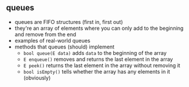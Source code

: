 ## queues
- queues are FIFO structures (first in, first out)
- they're an array of elements where you can only add to the beginning and remove from the end
- examples of real-world queues
- methods that queues (should) implement
    - `bool queue(E data)` adds `data` to the beginning of the array
    - `E enqueue()` removes and returns the last element in the array
    - `E peek()` returns the last element in the array without removing it
    - `bool isEmpty()` tells whether the array has any elements in it (obviously)
